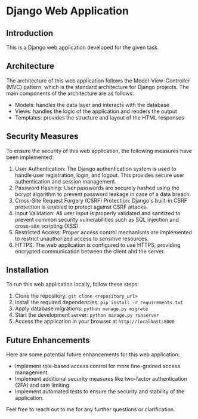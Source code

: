 # Django Web Application

## Introduction

This is a Django web application developed for the given task.

## Architecture

The architecture of this web application follows the Model-View-Controller (MVC) pattern, which is the standard architecture for Django projects. The main components of the architecture are as follows:

- Models: handles the data layer and interacts with the database
- Views: handles the logic of the application and renders the output
- Templates: provides the structure and layout of the HTML responses

## Security Measures

To ensure the security of this web application, the following measures have been implemented:

1. User Authentication: The Django authentication system is used to handle user registration, login, and logout. This provides secure user authentication and session management.
2. Password Hashing: User passwords are securely hashed using the bcrypt algorithm to prevent password leakage in case of a data breach.
3. Cross-Site Request Forgery (CSRF) Protection: Django's built-in CSRF protection is enabled to protect against CSRF attacks.
4. Input Validation: All user input is properly validated and sanitized to prevent common security vulnerabilities such as SQL injection and cross-site scripting (XSS).
5. Restricted Access: Proper access control mechanisms are implemented to restrict unauthorized access to sensitive resources.
6. HTTPS: The web application is configured to use HTTPS, providing encrypted communication between the client and the server.

## Installation

To run this web application locally, follow these steps:

1. Clone the repository: `git clone <repository_url>`
2. Install the required dependencies: `pip install -r requirements.txt`
3. Apply database migrations: `python manage.py migrate`
4. Start the development server: `python manage.py runserver`
5. Access the application in your browser at `http://localhost:8000`

## Future Enhancements

Here are some potential future enhancements for this web application:

- Implement role-based access control for more fine-grained access management.
- Implement additional security measures like two-factor authentication (2FA) and rate limiting.
- Implement automated tests to ensure the security and stability of the application.

Feel free to reach out to me for any further questions or clarification.
